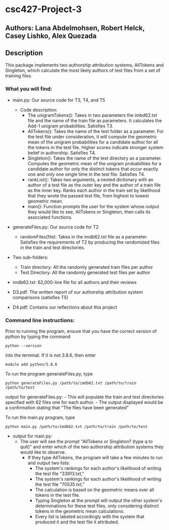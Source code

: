 # csc427-Project-3
## Authors: Lana Abdelmohsen, Robert Helck, Casey Lishko, Alex Quezada
## Description 
This package implements two authorship attribution systems, AllTokens and Singleton, which calculate the most likely authors of test files from a set of training files.
### What you will find:  
- main.py: Our source code for T3, T4, and T5
    - Code description: 
      -  The unigramTokens(): Takes in two parameters the imbd62.txt file and the name of the train file as parameters. It calculates the Add-1 unigram probabilities. Satisfies T3. 
      -  AllTokens(): Takes the name of the test folder as a parameter. For the test file under consideration, it will compute the geometric mean of the unigram probabilities for a candidate author for all the tokens in the test file. Higher scores indicate stronger system belief in authorship. Satisfies T4.
      -  Singleton(): Takes the name of the text directory as a parameter. Computes the geometric mean of the unigram probabilities for a candidate author for only the distinct tokens that occur exactly one and only one single time in the test file. Satisfies T4.
      -  rankList():  Takes two arguments, a nested dictionary with an author of a test file as the outer key and the author of a train file as the inner key. Ranks each author in the train set by likelihood that they wrote the passed test file, from highest to lowest geometric mean.  
      -  main(): Function prompts the user for the system whose output they would like to see, AllTokens or Singleton, then calls its associated functions.
- generateFiles.py: Our source code for T2
     -   randomFiles(file): Takes in the imdb62.txt file as a parameter. Satisfies the requirements of T2 by producing the randomized files in the train and test directories. 
 
- Two sub-folders: 
  -  Train directory: All the randomly generated train files per author 
  -  Test Directory: All the randomly generated test files per author  
 
- imdb62.txt: 62,000-line file for all authors and their reviews

- D3.pdf: The written report of our authorship attribution system comparisons (satisfies T5) 
        
- D4.pdf: Contains our reflections about this project



### Command line instructions:

Prior to running the program, ensure that you have the correct version of python by typing the command

    python --version

into the terminal. If it is not 3.8.6, then enter

    module add python/3.8.6

To run the program generateFiles.py, type

    python generateFiles.py /path/to/imdb62.txt /path/to/train /path/to/test  
    
output for generateFiles.py: 
    - This will populate the train and test directories specified with 62 files one for each author. 
    - The output displayed would be a confirmation stating that "The files have been generated"
    
To run the main.py program, type

    python main.py /path/to/imdb62.txt /path/to/train /path/to/test  
    
- output for main.py:  
    - The user will see the prompt "AllTokens or Singleton? (type q to quit)" and enter which of the two authorship attribution systems they would like to observe. 
        -  If they type AllTokens, the program will take a few minutes to run and output two lists: 
             - The system's rankings for each author's likelihood of writing the test file "33913.txt," 
             - The system's rankings for each author's likelihood of writing the test file "70535.txt,"
             - The calculation is based on the geometric means over all tokens in the test file. 
             - Typing Singleton at the prompt will output the other system's determinations for these test files, only considering distinct tokens in the geometric mean calculations.
             -  Every list is labeled accordingly with the system that produced it and the test file it attributed.

